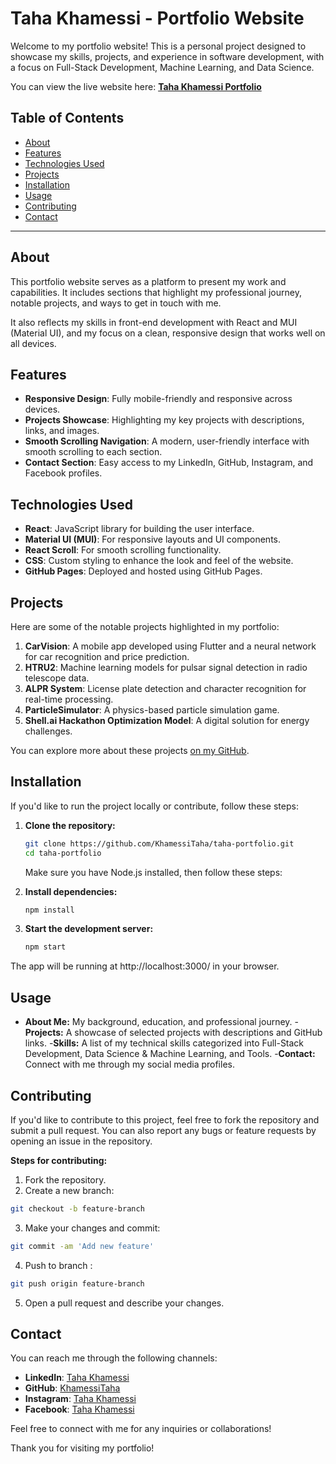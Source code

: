 # Taha Khamessi - Portfolio Website
   
Welcome to my portfolio website! This is a personal project designed to showcase my skills, projects, and experience in software development, with a focus on Full-Stack Development, Machine Learning, and Data Science.   
   
You can view the live website here: [**Taha Khamessi Portfolio**](https://khamessitaha.github.io/taha-portfolio/)

## Table of Contents      

- [About](#about)
- [Features](#features)
- [Technologies Used](#technologies-used)
- [Projects](#projects)
- [Installation](#installation)
- [Usage](#usage)
- [Contributing](#contributing)
- [Contact](#contact)

---

## About

This portfolio website serves as a platform to present my work and capabilities. It includes sections that highlight my professional journey, notable projects, and ways to get in touch with me. 

It also reflects my skills in front-end development with React and MUI (Material UI), and my focus on a clean, responsive design that works well on all devices.

## Features

- **Responsive Design**: Fully mobile-friendly and responsive across devices.
- **Projects Showcase**: Highlighting my key projects with descriptions, links, and images.
- **Smooth Scrolling Navigation**: A modern, user-friendly interface with smooth scrolling to each section.
- **Contact Section**: Easy access to my LinkedIn, GitHub, Instagram, and Facebook profiles.

## Technologies Used

- **React**: JavaScript library for building the user interface.
- **Material UI (MUI)**: For responsive layouts and UI components.
- **React Scroll**: For smooth scrolling functionality.
- **CSS**: Custom styling to enhance the look and feel of the website.
- **GitHub Pages**: Deployed and hosted using GitHub Pages.

## Projects

Here are some of the notable projects highlighted in my portfolio:

1. **CarVision**: A mobile app developed using Flutter and a neural network for car recognition and price prediction.
2. **HTRU2**: Machine learning models for pulsar signal detection in radio telescope data.
3. **ALPR System**: License plate detection and character recognition for real-time processing.
4. **ParticleSimulator**: A physics-based particle simulation game.
5. **Shell.ai Hackathon Optimization Model**: A digital solution for energy challenges.

You can explore more about these projects [on my GitHub](https://github.com/KhamessiTaha).

## Installation

If you'd like to run the project locally or contribute, follow these steps:

1. **Clone the repository:**

   ```bash
   git clone https://github.com/KhamessiTaha/taha-portfolio.git
   cd taha-portfolio
   ```
   Make sure you have Node.js installed, then follow these steps:
   
2. **Install dependencies:**

   ```bash
   npm install
   ```
3. **Start the development server:**
   ```bash
   npm start
   ```
The app will be running at http://localhost:3000/ in your browser.

## Usage

- **About Me:** My background, education, and professional journey.
-**Projects:** A showcase of selected projects with descriptions and GitHub links.
-**Skills:** A list of my technical skills categorized into Full-Stack Development, Data Science & Machine Learning, and Tools.
-**Contact:** Connect with me through my social media profiles.

## Contributing

If you'd like to contribute to this project, feel free to fork the repository and submit a pull request. You can also report any bugs or feature requests by opening an issue in the repository.

**Steps for contributing:**
1. Fork the repository.
2. Create a new branch:
```bash
git checkout -b feature-branch
```
3. Make your changes and commit:
```bash
git commit -am 'Add new feature'
```
4. Push to branch :
```bash
git push origin feature-branch
```
5. Open a pull request and describe your changes.

## Contact

You can reach me through the following channels:

- **LinkedIn**: [Taha Khamessi](https://www.linkedin.com/in/taha-khamessi-396aba1a3/)
- **GitHub**: [KhamessiTaha](https://github.com/KhamessiTaha)
- **Instagram**: [Taha Khamessi](https://www.instagram.com/quantumquasar24/)
- **Facebook**: [Taha Khamessi](https://www.facebook.com/Taha.AcousticA666/)

Feel free to connect with me for any inquiries or collaborations!

Thank you for visiting my portfolio!


